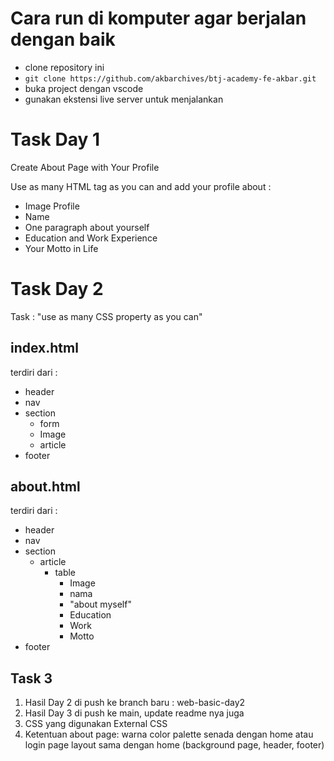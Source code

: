 # Cara run di komputer agar berjalan dengan baik

- clone repository ini
- `git clone https://github.com/akbarchives/btj-academy-fe-akbar.git`
- buka project dengan vscode
- gunakan ekstensi live server untuk menjalankan

# Task Day 1

Create About Page with Your Profile

Use as many HTML tag as you can and add your profile about :

- Image Profile
- Name
- One paragraph about yourself
- Education and Work Experience
- Your Motto in Life

# Task Day 2
Task : "use as many CSS property as you can"

## index.html 
terdiri dari :
- header
- nav
- section
    - form
    - Image
    - article
- footer

## about.html
terdiri dari :
- header
- nav
- section
    - article
        - table
            - Image
            - nama
            - "about myself"
            - Education
            - Work
            - Motto
- footer

## Task 3

1. Hasil Day 2 di push ke branch baru : web-basic-day2
2. Hasil Day 3 di push ke main, update readme nya juga
3. CSS yang digunakan External CSS
4. Ketentuan about page:
warna color palette senada dengan home atau login page
layout sama dengan home (background page, header, footer)

